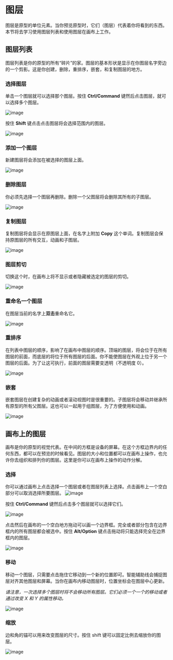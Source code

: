 # 图层

图层是原型的单位元素。当你预览原型时，它们（图层）代表着你将看到的东西。本节将去学习使用图层列表和使用图层在画布上工作。

## 图层列表

图层列表是你的原型的所有“碎片”的家。图层的基本形状是显示在你图层名字旁边的一个剪影。这是你创建，删除，重排序，嵌套，和复制图层的地方。

### 选择图层

单击一个图层就可以选择那个图层。按住 **Ctrl/Command** 键然后点击图层，就可以选择多个图层。

![image](https://raw.githubusercontent.com/ClearChan/pixate-user-guide/master/images/work-with-layers1.gif)

按住 **Shift** 键点击点击图层将会选择范围内的图层。

![image](https://raw.githubusercontent.com/ClearChan/pixate-user-guide/master/images/work-with-layers2.gif)

### 添加一个图层

新建图层将会添加在被选择的图层上面。

![image](https://raw.githubusercontent.com/ClearChan/pixate-user-guide/master/images/work-with-layers3.gif)

### 删除图层

你必须先选择一个图层再删除。删除一个父图层将会删除其所有的子图层。

![image](https://raw.githubusercontent.com/ClearChan/pixate-user-guide/master/images/work-with-layers4.gif)

### 复制图层

复制图层将会显示在原图层上面，在名字上附加 **Copy** 这个单词。复制图层会保持原图层的所有交互，动画和子图层。

![image](https://raw.githubusercontent.com/ClearChan/pixate-user-guide/master/images/work-with-layers5.gif)

### 图层剪切

切换这个时，在画布上将不显示或者隐藏被选定的图层的剪切。

![image](https://raw.githubusercontent.com/ClearChan/pixate-user-guide/master/images/work-with-layers6.gif)

### 重命名一个图层

在图层当前的名字上**双击**重命名它。

![image](https://raw.githubusercontent.com/ClearChan/pixate-user-guide/master/images/work-with-layers7.gif)

### 重排序

在列表中图层的顺序，影响了在画布中图层的顺序。顶端的图层，将会位于在所有图层的前面，而底层的将位于所有图层的后面。你不能使图层在外观上位于另一个图层的后面。为了让这可执行，前面的图层需要变透明（不透明度 0）。

![image](https://raw.githubusercontent.com/ClearChan/pixate-user-guide/master/images/work-with-layers8.gif)

### 嵌套

嵌套图层在创建复杂的动画或者滚动视图时是很重要的。子图层将会移动并继承所有原型的所有父图层。这也可以一起用于组图层，为了方便使用和动画。

![image](https://raw.githubusercontent.com/ClearChan/pixate-user-guide/master/images/work-with-layers9.gif)


## 画布上的图层

画布是你的原型的视觉代表。在中间的方框是设备的屏幕。在这个方框边界内的任何东西，都可以在预览的时候看见。图层的大小和位置都可以在画布上操作，也允许你去组织和排列你的图层。这里是你可以在画布上操作的动作分解。

### 选择

你可以通过画布上点击选择一个图层或者在图层列表上选择。点击画布上一个空白部分可以取消选择所要图层。
![image](https://raw.githubusercontent.com/ClearChan/pixate-user-guide/master/images/work-with-layers10.gif)

按住 **Ctrl/Command** 键然后点击多个图层就可以选择它们。

![image](https://raw.githubusercontent.com/ClearChan/pixate-user-guide/master/images/work-with-layers11.gif)

点击然后在画布的一个空白地方拖动可以画一个边界框。完全或者部分包含在边界框内的所有图层都会被选中。按住 **Alt/Option** 键点击拖动将只能选择完全在边界框内的图层。

![image](https://raw.githubusercontent.com/ClearChan/pixate-user-guide/master/images/work-with-layers12.gif)

### 移动

移动一个图层，只需要点击拖住它移动到一个新的位置即可。智能辅助线会捕捉图层对齐其他图层和屏幕。当你在画布内移动图层时，位置坐标会在图层中心更新。

*请注意，一次选择多个图层时将不会移动所有图层。它们必须一个一个的移动或者通过改变 X 和 Y 的属性移动。*

![image](https://raw.githubusercontent.com/ClearChan/pixate-user-guide/master/images/work-with-layers13.gif)

### 缩放

边和角的锚可以用来改变图层的尺寸。按住 shift 键可以固定比例去缩放你的图层。

![image](https://raw.githubusercontent.com/ClearChan/pixate-user-guide/master/images/work-with-layers14.gif)


